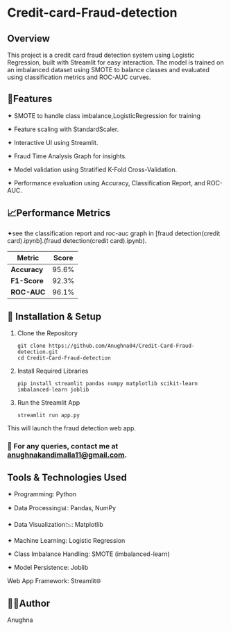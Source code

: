 # Credit-card-Fraud-detection
## Overview 

This project is a credit card fraud detection system using Logistic Regression, built with Streamlit for easy interaction. The model is trained on an imbalanced dataset using SMOTE to balance classes and evaluated using classification metrics and ROC-AUC curves.

## 📌Features

✦ SMOTE to handle class imbalance,LogisticRegression for training

✦ Feature scaling with StandardScaler.

✦ Interactive UI using Streamlit.

✦ Fraud Time Analysis Graph for insights.

✦ Model validation using Stratified K-Fold Cross-Validation.

✦ Performance evaluation using Accuracy, Classification Report, and ROC-AUC.
      
## 📈Performance Metrics

✦see the classification report and roc-auc graph in [fraud detection(credit card).ipynb].(fraud detection(credit card).ipynb).

| Metric           |   Score   |
|-------------------- |  ----------- |
| **Accuracy**     |   95.6%   |
| **F1-Score**     |   92.3%   |
| **ROC-AUC**      |    96.1%   |

## 🔧 Installation & Setup

1. Clone the Repository

       git clone https://github.com/Anughna04/Credit-Card-Fraud-detection.git
       cd Credit-Card-Fraud-detection

2. Install Required Libraries

       pip install streamlit pandas numpy matplotlib scikit-learn imbalanced-learn joblib

3. Run the Streamlit App

       streamlit run app.py

This will launch the fraud detection web app.

### 📧 For any queries, contact me at [anughnakandimalla11@gmail.com](anughnakandimalla11@gmail.com).

## Tools & Technologies Used

 ✦ Programming: Python

 ✦ Data Processing📊: Pandas, NumPy

 ✦ Data Visualization📉: Matplotlib

 ✦ Machine Learning: Logistic Regression

 ✦ Class Imbalance Handling: SMOTE (imbalanced-learn)

 ✦ Model Persistence: Joblib

 Web App Framework: Streamlit🌐


## 👩‍💻Author

Anughna




